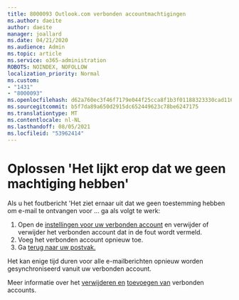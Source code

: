 ```yaml
---
title: 8000093 Outlook.com verbonden accountmachtigingen
ms.author: daeite
author: daeite
manager: joallard
ms.date: 04/21/2020
ms.audience: Admin
ms.topic: article
ms.service: o365-administration
ROBOTS: NOINDEX, NOFOLLOW
localization_priority: Normal
ms.custom:
- "1431"
- "8000093"
ms.openlocfilehash: d62a760ec3f46f7179e044f25cca8f1b3f01188323330cad11671311eef002e6
ms.sourcegitcommit: b5f7da89a650d2915dc652449623c78be6247175
ms.translationtype: MT
ms.contentlocale: nl-NL
ms.lasthandoff: 08/05/2021
ms.locfileid: "53962414"
---
```

# <a name="how-to-fix-it-looks-like-we-dont-have-permission"></a>Oplossen 'Het lijkt erop dat we geen machtiging hebben'

Als u het foutbericht 'Het ziet ernaar uit dat we geen toestemming hebben om e-mail te ontvangen voor ... ga als volgt te werk:

1. Open de [instellingen voor uw verbonden account](https://outlook.live.com/mail/options/mail/accounts) en verwijder of verwijder het verbonden account dat in de fout wordt vermeld.
2. Voeg het verbonden account opnieuw toe.
3. Ga [terug naar uw postvak.](https://outlook.live.com/mail/inbox)

Het kan enige tijd duren voor alle e-mailberichten opnieuw worden gesynchroniseerd vanuit uw verbonden account.

Meer informatie over het [verwijderen en](https://support.office.com/article/0b9a6b95-ff1b-46c1-bf60-d6b3b82c5ac8?wt.mc_id=Office_Outlook_com_Alchemy) [toevoegen van](https://support.office.com/article/c5224df4-5885-4e79-91ba-523aa743f0ba?wt.mc_id=Office_Outlook_com_Alchemy) verbonden accounts.